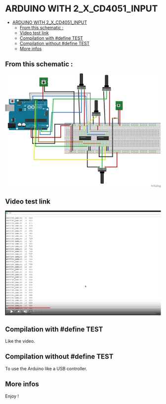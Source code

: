 # ARDUINO WITH 2_X_CD4051_INPUT

- [ARDUINO WITH 2_X_CD4051_INPUT](#arduino-with-2_x_cd4051_input)
  - [From this schematic :](#from-this-schematic-)
  - [Video test link](#video-test-link)
  - [Compilation with #define TEST](#compilation-with-define-test)
  - [Compilation without #define TEST](#compilation-without-define-test)
  - [More infos](#more-infos)

## From this schematic :
![image.png](./documentation/From_the_example_code_CD4051.png)

## Video test link
[![image2.png](./documentation/test.PNG)](https://youtu.be/LWjm9HOSOcg)

## Compilation with #define TEST
Like the video.

## Compilation without #define TEST
To use the Arduino like a USB controller.

## More infos

Enjoy !

